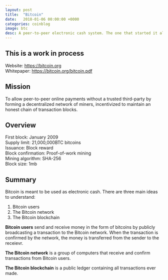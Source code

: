 ```yaml
---
layout: post
title:  "Bitcoin"
date:   2018-01-06 00:00:00 +0000
categories: coinblog
image: btc
desc: A peer-to-peer electronic cash system. The one that started it all. Bitcoin (BTC).
---
```

<h2>This is a work in process</h2>

Website: <a href="https://bitcoin.org">https://bitcoin.org</a><br>
Whitepaper: <a href="https://bitcoin.org/bitcoin.pdf">https://bitcoin.org/bitcoin.pdf</a>

<h2>Mission</h2>
To allow peer-to-peer online payments without a trusted third-party by forming a decentralized network of miners, incentivized to maintain an honest chain of transaction blocks.

<h2>Overview</h2>
First block: January 2009<br>
Supply limit: 21,000,000BTC bitcoins<br>
Issuance: Block reward<br>
Block confirmation: Proof-of-work mining<br>
Mining algorithm: SHA-256<br>
Block size: 1mb<br>

<h2>Summary</h2>
Bitcoin is meant to be used as electronic cash. There are three main ideas to understand:
<ol><li>Bitcoin users</li><li>The Bitcoin network</li><li>The Bitcoin blockchain</li></ol>

<b>Bitcoin users</b> send and receive money in the form of bitcoins by publicly broadcasting a transaction to the Bitcoin network. When the transaction is confirmed by the network, the money is transferred from the sender to the receievr.

<b>The Bitcoin network</b> is a group of computers that receive and confirm transactions from Bitcoin users. 

<b>The Bitcoin blockchain</b> is a public ledger containing all transactions ever made.